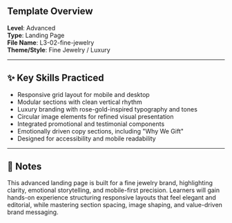 ## Template Overview

**Level**: Advanced  
**Type**: Landing Page  
**File Name**: L3-02-fine-jewelry  
**Theme/Style**: Fine Jewelry / Luxury  

---

## ✨ Key Skills Practiced

- Responsive grid layout for mobile and desktop  
- Modular sections with clean vertical rhythm  
- Luxury branding with rose-gold-inspired typography and tones  
- Circular image elements for refined visual presentation  
- Integrated promotional and testimonial components  
- Emotionally driven copy sections, including "Why We Gift"  
- Designed for accessibility and mobile readability  

---

## 📝 Notes

This advanced landing page is built for a fine jewelry brand, highlighting clarity, emotional storytelling, and mobile-first precision. Learners will gain hands-on experience structuring responsive layouts that feel elegant and editorial, while mastering section spacing, image shaping, and value-driven brand messaging.
